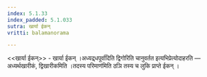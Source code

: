 ```yaml
---
index: 5.1.33
index_padded: 5.1.033
sutra: खार्या ईकन्
vritti: balamanorama

---
```

<<खार्या ईकन्>> - खार्या ईकन् ।अध्यद्र्धपूर्वा॑दिति द्विगोरिति चानुवर्तत इत्यभिप्रेत्योदाहरति — अध्यर्थखारीकं, द्विखारीकमिति ।तदस्य परिमाण॑मिति ठञि तस्य च लुकि प्राप्ते ईकन् ।